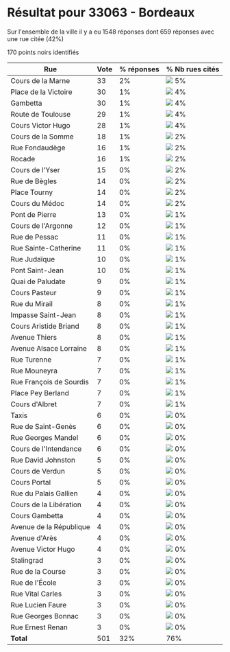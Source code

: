 # Résultat pour 33063 - Bordeaux

Sur l'ensemble de la ville il y a eu 1548 réponses dont 659 réponses avec une rue citée (42%)

170 points noirs identifiés

| Rue | Vote | % réponses | % Nb rues cités|
|-----|------|------------|----------------|
| Cours de la Marne | 33 | 2% | <img src="../../img/bar_5.gif" />&nbsp;5%|
| Place de la Victoire | 30 | 1% | <img src="../../img/bar_4.gif" />&nbsp;4%|
| Gambetta | 30 | 1% | <img src="../../img/bar_4.gif" />&nbsp;4%|
| Route de Toulouse | 29 | 1% | <img src="../../img/bar_4.gif" />&nbsp;4%|
| Cours Victor Hugo | 28 | 1% | <img src="../../img/bar_4.gif" />&nbsp;4%|
| Cours de la Somme | 18 | 1% | <img src="../../img/bar_2.gif" />&nbsp;2%|
| Rue Fondaudège | 16 | 1% | <img src="../../img/bar_2.gif" />&nbsp;2%|
| Rocade | 16 | 1% | <img src="../../img/bar_2.gif" />&nbsp;2%|
| Cours de l'Yser | 15 | 0% | <img src="../../img/bar_2.gif" />&nbsp;2%|
| Rue de Bègles | 14 | 0% | <img src="../../img/bar_2.gif" />&nbsp;2%|
| Place Tourny | 14 | 0% | <img src="../../img/bar_2.gif" />&nbsp;2%|
| Cours du Médoc | 14 | 0% | <img src="../../img/bar_2.gif" />&nbsp;2%|
| Pont de Pierre | 13 | 0% | <img src="../../img/bar_1.gif" />&nbsp;1%|
| Cours de l'Argonne | 12 | 0% | <img src="../../img/bar_1.gif" />&nbsp;1%|
| Rue de Pessac | 11 | 0% | <img src="../../img/bar_1.gif" />&nbsp;1%|
| Rue Sainte-Catherine | 11 | 0% | <img src="../../img/bar_1.gif" />&nbsp;1%|
| Rue Judaïque | 10 | 0% | <img src="../../img/bar_1.gif" />&nbsp;1%|
| Pont Saint-Jean | 10 | 0% | <img src="../../img/bar_1.gif" />&nbsp;1%|
| Quai de Paludate | 9 | 0% | <img src="../../img/bar_1.gif" />&nbsp;1%|
| Cours Pasteur | 9 | 0% | <img src="../../img/bar_1.gif" />&nbsp;1%|
| Rue du Mirail | 8 | 0% | <img src="../../img/bar_1.gif" />&nbsp;1%|
| Impasse Saint-Jean | 8 | 0% | <img src="../../img/bar_1.gif" />&nbsp;1%|
| Cours Aristide Briand | 8 | 0% | <img src="../../img/bar_1.gif" />&nbsp;1%|
| Avenue Thiers | 8 | 0% | <img src="../../img/bar_1.gif" />&nbsp;1%|
| Avenue Alsace Lorraine | 8 | 0% | <img src="../../img/bar_1.gif" />&nbsp;1%|
| Rue Turenne | 7 | 0% | <img src="../../img/bar_1.gif" />&nbsp;1%|
| Rue Mouneyra | 7 | 0% | <img src="../../img/bar_1.gif" />&nbsp;1%|
| Rue François de Sourdis | 7 | 0% | <img src="../../img/bar_1.gif" />&nbsp;1%|
| Place Pey Berland | 7 | 0% | <img src="../../img/bar_1.gif" />&nbsp;1%|
| Cours d'Albret | 7 | 0% | <img src="../../img/bar_1.gif" />&nbsp;1%|
| Taxis | 6 | 0% | <img src="../../img/bar_0.gif" />&nbsp;0%|
| Rue de Saint-Genès | 6 | 0% | <img src="../../img/bar_0.gif" />&nbsp;0%|
| Rue Georges Mandel | 6 | 0% | <img src="../../img/bar_0.gif" />&nbsp;0%|
| Cours de l'Intendance | 6 | 0% | <img src="../../img/bar_0.gif" />&nbsp;0%|
| Rue David Johnston | 5 | 0% | <img src="../../img/bar_0.gif" />&nbsp;0%|
| Cours de Verdun | 5 | 0% | <img src="../../img/bar_0.gif" />&nbsp;0%|
| Cours Portal | 5 | 0% | <img src="../../img/bar_0.gif" />&nbsp;0%|
| Rue du Palais Gallien | 4 | 0% | <img src="../../img/bar_0.gif" />&nbsp;0%|
| Cours de la Libération | 4 | 0% | <img src="../../img/bar_0.gif" />&nbsp;0%|
| Cours Gambetta | 4 | 0% | <img src="../../img/bar_0.gif" />&nbsp;0%|
| Avenue de la République | 4 | 0% | <img src="../../img/bar_0.gif" />&nbsp;0%|
| Avenue d'Arès | 4 | 0% | <img src="../../img/bar_0.gif" />&nbsp;0%|
| Avenue Victor Hugo | 4 | 0% | <img src="../../img/bar_0.gif" />&nbsp;0%|
| Stalingrad | 3 | 0% | <img src="../../img/bar_0.gif" />&nbsp;0%|
| Rue de la Course | 3 | 0% | <img src="../../img/bar_0.gif" />&nbsp;0%|
| Rue de l'École | 3 | 0% | <img src="../../img/bar_0.gif" />&nbsp;0%|
| Rue Vital Carles | 3 | 0% | <img src="../../img/bar_0.gif" />&nbsp;0%|
| Rue Lucien Faure | 3 | 0% | <img src="../../img/bar_0.gif" />&nbsp;0%|
| Rue Georges Bonnac | 3 | 0% | <img src="../../img/bar_0.gif" />&nbsp;0%|
| Rue Ernest Renan | 3 | 0% | <img src="../../img/bar_0.gif" />&nbsp;0%|
| **Total** | 501 | 32% | 76%|
